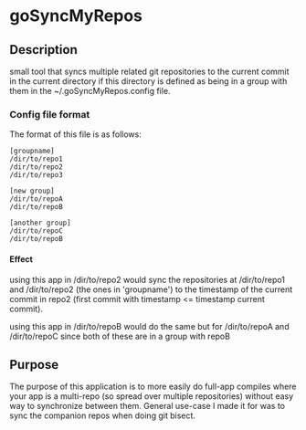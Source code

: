 # goSyncMyRepos

## Description
small tool that syncs multiple related git repositories to the current commit in the current directory
if this directory is defined as being in a group with them in the ~/.goSyncMyRepos.config file.

### Config file format
The format of this file is as follows:

    [groupname]
    /dir/to/repo1
    /dir/to/repo2
    /dir/to/repo3
    
    [new group]
    /dir/to/repoA
    /dir/to/repoB

    [another group]
    /dir/to/repoC
    /dir/to/repoB

#### Effect 
using this app in /dir/to/repo2 would sync the repositories at /dir/to/repo1 and /dir/to/repo2 (the ones in 'groupname')
to the timestamp of the current commit in repo2 (first commit with timestamp <= timestamp current commit).

using this app in /dir/to/repoB would do the same but for /dir/to/repoA and /dir/to/repoC since both of these are in a group with repoB


## Purpose
The purpose of this application is to more easily do full-app compiles where your app is a multi-repo (so spread over multiple repositories) without easy way to synchronize between them. General use-case I made it for was to sync the companion repos when doing git bisect.
